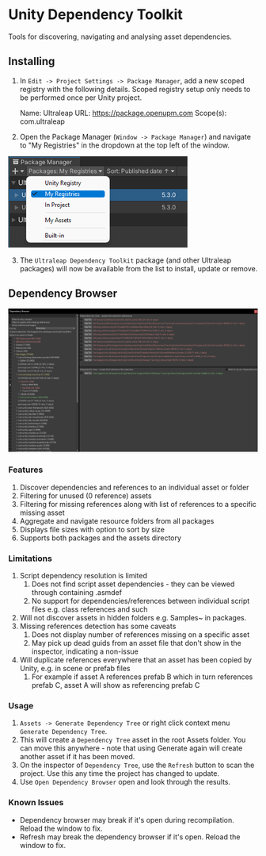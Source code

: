 # Unity Dependency Toolkit

Tools for discovering, navigating and analysing asset dependencies.

## Installing

1. In `Edit -> Project Settings -> Package Manager`, add a new scoped registry with the following details. Scoped registry setup only needs to be performed once per Unity project.


    Name: Ultraleap
    URL: https://package.openupm.com
    Scope(s): com.ultraleap


2. Open the Package Manager (`Window -> Package Manager`) and navigate to "My Registries" in the dropdown at the top left of the window.

![](Markdown/images/myregistries.png)

3. The `Ultraleap Dependency Toolkit` package (and other Ultraleap packages) will now be available from the list to install, update or remove.

## Dependency Browser

![](Markdown/images/dependency-browser.png)

### Features

1. Discover dependencies and references to an individual asset or folder
2. Filtering for unused (0 reference) assets
3. Filtering for missing references along with list of references to a specific missing asset
4. Aggregate and navigate resource folders from all packages
5. Displays file sizes with option to sort by size
6. Supports both packages and the assets directory

### Limitations

1. Script dependency resolution is limited
   1. Does not find script asset dependencies - they can be viewed through containing .asmdef
   2. No support for dependencies/references between individual script files e.g. class references and such
2. Will not discover assets in hidden folders e.g. Samples~ in packages.
3. Missing references detection has some caveats
   1. Does not display number of references missing on a specific asset
   2. May pick up dead guids from an asset file that don't show in the inspector, indicating a non-issue
4. Will duplicate references everywhere that an asset has been copied by Unity, e.g. in scene or prefab files
   1. For example if asset A references prefab B which in turn references prefab C, asset A will show as referencing prefab C

### Usage

1. `Assets -> Generate Dependency Tree` or right click context menu `Generate Dependency Tree`.
2. This will create a `Dependency Tree` asset in the root Assets folder. You can move this anywhere - note that using Generate again will create another asset if it has been moved.
3. On the inspector of `Dependency Tree`, use the `Refresh` button to scan the project. Use this any time the project has changed to update.
4. Use `Open Dependency Browser` open and look through the results.


### Known Issues

- Dependency browser may break if it's open during recompilation. Reload the window to fix.
- Refresh may break the dependency browser if it's open. Reload the window to fix.